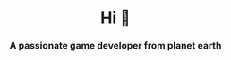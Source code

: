 <h1 align="center">Hi 👋</h1>
<h3 align="center">A passionate game developer from planet earth</h3>






